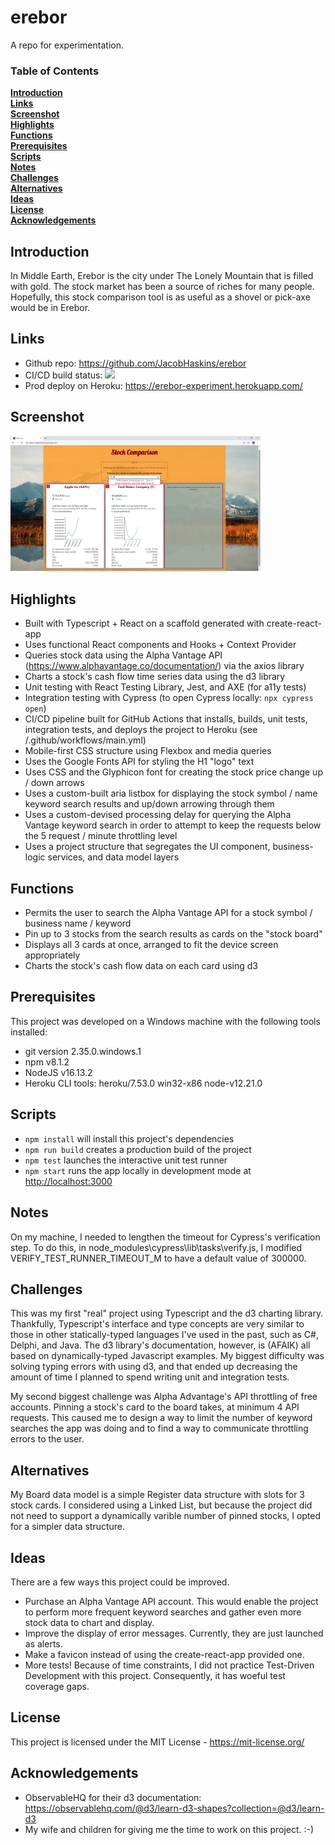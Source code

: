 # erebor

A repo for experimentation.

### Table of Contents
**[Introduction](#introduction)**<br>
**[Links](#links)**<br>
**[Screenshot](#screenshot)**<br>
**[Highlights](#highlights)**<br>
**[Functions](#functions)**<br>
**[Prerequisites](#prerequisites)**<br>
**[Scripts](#scripts)**<br>
**[Notes](#notes)**<br>
**[Challenges](#challenges)**<br>
**[Alternatives](#alternatives)**<br>
**[Ideas](#ideas)**<br>
**[License](#license)**<br>
**[Acknowledgements](#acknowledgements)**<br>

## Introduction

In Middle Earth, Erebor is the city under The Lonely Mountain that is filled with gold. The stock market has been a source of riches for many people.  Hopefully, this stock comparison tool is as useful as a shovel or pick-axe would be in Erebor.

## Links

- Github repo: https://github.com/JacobHaskins/erebor
- CI/CD build status: ![](https://github.com/JacobHaskins/erebor/workflows/erebor-CICD/badge.svg)
- Prod deploy on Heroku: https://erebor-experiment.herokuapp.com/

## Screenshot

<img src="https://raw.githubusercontent.com/JacobHaskins/erebor/main/screenshot.png" width="400">

## Highlights

- Built with Typescript + React on a scaffold generated with create-react-app
- Uses functional React components and Hooks + Context Provider
- Queries stock data using the Alpha Vantage API (https://www.alphavantage.co/documentation/) via the axios library
- Charts a stock's cash flow time series data using the d3 library
- Unit testing with React Testing Library, Jest, and AXE (for a11y tests)
- Integration testing with Cypress (to open Cypress locally: `npx cypress open`)
- CI/CD pipeline built for GitHub Actions that installs, builds, unit tests, integration tests, 
and deploys the project to Heroku (see /.github/workflows/main.yml)
- Mobile-first CSS structure using Flexbox and media queries
- Uses the Google Fonts API for styling the H1 "logo" text
- Uses CSS and the Glyphicon font for creating the stock price change up / down arrows
- Uses a custom-built aria listbox for displaying the stock symbol / name keyword search results and up/down arrowing through them
- Uses a custom-devised processing delay for querying the Alpha Vantage keyword search in order to attempt to keep the requests below the 5 request / minute throttling level
- Uses a project structure that segregates the UI component, business-logic services, and data model layers

## Functions

- Permits the user to search the Alpha Vantage API for a stock symbol / business name / keyword
- Pin up to 3 stocks from the search results as cards on the "stock board"
- Displays all 3 cards at once, arranged to fit the device screen appropriately
- Charts the stock's cash flow data on each card using d3 

## Prerequisites

This project was developed on a Windows machine with the following tools installed:
- git version 2.35.0.windows.1
- npm v8.1.2
- NodeJS v16.13.2
- Heroku CLI tools: heroku/7.53.0 win32-x86 node-v12.21.0

## Scripts

- `npm install` will install this project's dependencies
- `npm run build` creates a production build of the project
- `npm test` launches the interactive unit test runner
- `npm start` runs the app locally in development mode at [http://localhost:3000](http://localhost:3000)

## Notes

On my machine, I needed to lengthen the timeout for Cypress's verification step.  To do this, in node_modules\cypress\lib\tasks\verify.js, I modified VERIFY_TEST_RUNNER_TIMEOUT_M to have a default value of 300000.

## Challenges

This was my first "real" project using Typescript and the d3 charting library.  Thankfully, Typescript's interface and type concepts are very similar to those in other statically-typed languages I've used in the past, such as C#, Delphi, and Java.  The d3 library's documentation, however, is (AFAIK) all based on dynamically-typed Javascript examples.  My biggest difficulty was solving typing errors with using d3, and that ended up decreasing the amount of time I planned to spend writing unit and integration tests.

My second biggest challenge was Alpha Advantage's API throttling of free accounts.  Pinning a stock's card to the board takes, at minimum 4 API requests.  This caused me to design a way to limit the number of keyword searches the app was doing and to find a way to communicate throttling errors to the user.

## Alternatives

My Board data model is a simple Register data structure with slots for 3 stock cards.  I considered using a Linked List, but because the project did not need to support a dynamically varible number of pinned stocks, I opted for a simpler data structure.

## Ideas

There are a few ways this project could be improved.
- Purchase an Alpha Vantage API account.  This would enable the project to perform more frequent keyword searches
and gather even more stock data to chart and display.
- Improve the display of error messages.  Currently, they are just launched as alerts.
- Make a favicon instead of using the create-react-app provided one.
- More tests!  Because of time constraints, I did not practice Test-Driven Development with this project.
Consequently, it has woeful test coverage gaps.

## License

This project is licensed under the MIT License - https://mit-license.org/

## Acknowledgements

- ObservableHQ for their d3 documentation: https://observablehq.com/@d3/learn-d3-shapes?collection=@d3/learn-d3
- My wife and children for giving me the time to work on this project.  :-)
